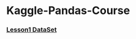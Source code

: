 # Kaggle-Pandas-Course

### [Lesson1 DataSet](https://www.kaggle.com/hosen42/kaggle-pandas-course-dataset)
